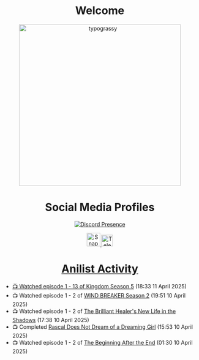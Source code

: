 <div align="center">

# Welcome
<a href="https://github.com/kawarimidoll/typograssy">
    <img alt="typograssy" src="https://typograssy.deno.dev/api?text=%E3%82%88%E3%81%86%E3%81%93%E3%81%9D%E3%81%BF%E3%81%AA%E3%81%95%E3%82%93%20-%20Sheby--&&l0=none&l1=82d9d0&l2=027353&l3=038c4c&l4=01402e&bg=none&frame=none&speed=100&comment=" width="421.99">
</a>

</div>

<div align="center">

# Social Media Profiles

[![Discord Presence](https://lanyard.cnrad.dev/api/612532963938271232)](https://discord.com/users/612532963938271232)


<a href="https://www.snapchat.com/add/a.sheby" title="Snapchat Profile">
    <img src="https://www.freepnglogos.com/uploads/snapchat-logo-png-0.png" width="35" alt="Snapchat Logo" />


<a href="https://t.me/ASheby" title="Telegram Profile">
    <img src="https://www.freepnglogos.com/uploads/telegram-logo-png-0.png" width="30" alt="Telegram Logo" />


</div>

<div align="center">

# Anilist Activity

</div>

<!-- ANILIST_ACTIVITY:start -->

-   📺 Watched episode 1 - 13 of [Kingdom Season 5](https://anilist.co/anime/155227) (18:33 11 April 2025)
-   📺 Watched episode 1 - 2 of [WIND BREAKER Season 2](https://anilist.co/anime/178680) (19:51 10 April 2025)
-   📺 Watched episode 1 - 2 of [The Brilliant Healer's New Life in the Shadows](https://anilist.co/anime/175872) (17:38 10 April 2025)
-   📺 Completed [Rascal Does Not Dream of a Dreaming Girl](https://anilist.co/anime/104157) (15:53 10 April 2025)
-   📺 Watched episode 1 - 2 of [The Beginning After the End](https://anilist.co/anime/183161) (01:30 10 April 2025)

<!-- ANILIST_ACTIVITY:end -->

